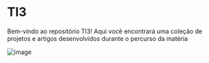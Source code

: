 # TI3
Bem-vindo ao repositório TI3! Aqui você encontrará uma coleção de projetos e artigos desenvolvidos durante o percurso da matéria

![image](https://github.com/user-attachments/assets/17cc3baf-60a6-4e43-b10d-d00093168d69)
